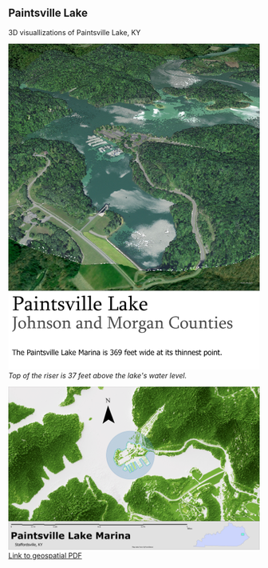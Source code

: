 ## Paintsville Lake

3D visuallizations of Paintsville Lake, KY

![Top of the riser is 37 feet above the lake's water level.](map.jpg)     
*Top of the riser is 37 feet above the lake's water level.*


![Highlight of the lake's Morina](Layout.jpg)
[Link to geospatial PDF](Layout.pdf)
